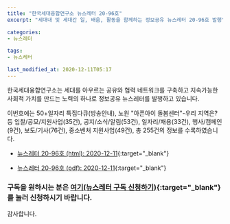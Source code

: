 ```yaml
---
title: "한국세대융합연구소 뉴스레터 20-96호"
excerpt: "세대내 및 세대간 일, 배움, 활동을 함께하는 정보공유 뉴스레터 20-96호 발행" 

categories:
- 뉴스레터

tags:
- 뉴스레터

last_modified_at: 2020-12-11T05:17
---
```


한국세대융합연구소는 세대를 아우르는 공유와 협력 네트워크를 구축하고 지속가능한 사회적 가치를 만드는 노력의 하나로 정보공유 뉴스레터를 발행하고 있습니다.

이번호에는 50+일자리 특집다큐(방송안내), 노원 "아픈아이 돌봄센터"-우리 지역은? 등 입찰/공모/지원사업(35건), 공지/소식/알림(53건), 일자리/채용(33건), 행사/캠페인(9건), 보도/기사(76건), 중소벤처 지원사업(49건), 총 255건의 정보를 수록하였습니다.

* [뉴스레터 20-96호 (html): 2020-12-11](https://gcrcenter.github.io/assets/htmls/gcrc_news_letter_20201211.html){:target="_blank"}

* [뉴스레터 20-96호 (pdf): 2020-12-11](https://gcrcenter.github.io/assets/pdfs/news_letter_20201211.pdf){:target="_blank"}


### 구독을 원하시는 분은 [여기(뉴스레터 구독 신청하기)](https://forms.gle/MJ5gVHCdunBXXWVB7){:target="_blank"} 를 눌러 신청하시기 바랍니다.


감사합니다.